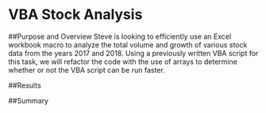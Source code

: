 # VBA Stock Analysis

##Purpose and Overview
Steve is looking to efficiently use an Excel workbook macro to analyze the total volume and growth of various stock data from the years 2017 and 2018. Using a previously written VBA script for this task, we will refactor the code with the use of arrays to determine whether or not the VBA script can be run faster.


##Results

##Summary

